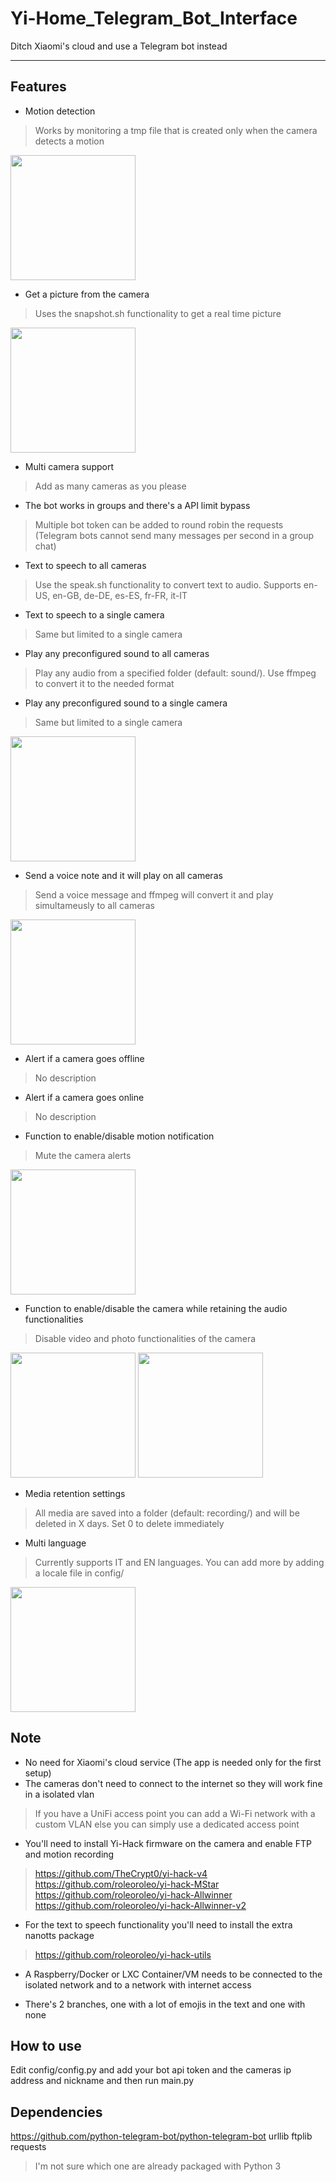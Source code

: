 # Yi-Home_Telegram_Bot_Interface
Ditch Xiaomi's cloud and use a Telegram bot instead
***
## Features
+ Motion detection
> Works by monitoring a tmp file that is created only when the camera detects a motion
<img src="https://user-images.githubusercontent.com/45854343/127867115-da841676-2be6-4328-a8c3-335d1801fd0a.PNG" width="200px">

+ Get a picture from the camera
> Uses the snapshot.sh functionality to get a real time picture
<img src="https://user-images.githubusercontent.com/45854343/127867139-5e337947-62d4-4481-90c2-19cfc313a7fd.PNG" width="200px">

+ Multi camera support
> Add as many cameras as you please

+ The bot works in groups and there's a API limit bypass
> Multiple bot token can be added to round robin the requests (Telegram bots cannot send many messages per second in a group chat)

+ Text to speech to all cameras
> Use the speak.sh functionality to convert text to audio. Supports en-US, en-GB, de-DE, es-ES, fr-FR, it-IT

+ Text to speech to a single camera
> Same but limited to a single camera

+ Play any preconfigured sound to all cameras
> Play any audio from a specified folder (default: sound/). Use ffmpeg to convert it to the needed format

+ Play any preconfigured sound to a single camera
> Same but limited to a single camera
<img src="https://user-images.githubusercontent.com/45854343/127867186-5a267597-7146-466e-94c9-2e5f4a35a371.PNG" width="200px">

+ Send a voice note and it will play on all cameras
> Send a voice message and ffmpeg will convert it and play simultameusly to all cameras
<img src="https://user-images.githubusercontent.com/45854343/127867198-459bdc37-5f80-46c9-ae74-d636883a1e83.PNG" width="200px">

+ Alert if a camera goes offline
> No description

+ Alert if a camera goes online
> No description

+ Function to enable/disable motion notification
> Mute the camera alerts
<img src="https://user-images.githubusercontent.com/45854343/127867218-77129b4d-50c4-448c-86bc-f7a7b9f1fd49.PNG" width="200px">

+ Function to enable/disable the camera while retaining the audio functionalities
> Disable video and photo functionalities of the camera
<img src="https://user-images.githubusercontent.com/45854343/127867233-244d9274-6174-450a-8e65-cb3ea66bf6c0.PNG" width="200px">
<img src="https://user-images.githubusercontent.com/45854343/127867248-46935386-5c8a-4da8-bbc0-16bbc97c595b.PNG" width="200px">

+ Media retention settings
> All media are saved into a folder (default: recording/) and will be deleted in X days. Set 0 to delete immediately

+ Multi language
> Currently supports IT and EN languages. You can add more by adding a locale file in config/
<img src="https://user-images.githubusercontent.com/45854343/127867263-75aea1ab-ef87-4573-8309-32d1f37f02c8.PNG" width="200px">


## Note
+ No need for Xiaomi's cloud service (The app is needed only for the first setup)
+ The cameras don't need to connect to the internet so they will work fine in a isolated vlan
> If you have a UniFi access point you can add a Wi-Fi network with a custom VLAN else you can simply use a dedicated access point

+ You'll need to install Yi-Hack firmware on the camera and enable FTP and motion recording
> https://github.com/TheCrypt0/yi-hack-v4
> https://github.com/roleoroleo/yi-hack-MStar
> https://github.com/roleoroleo/yi-hack-Allwinner
> https://github.com/roleoroleo/yi-hack-Allwinner-v2

+ For the text to speech functionality you'll need to install the extra nanotts package
> https://github.com/roleoroleo/yi-hack-utils

+ A Raspberry/Docker or LXC Container/VM needs to be connected to the isolated network and to a network with internet access

+ There's 2 branches, one with a lot of emojis in the text and one with none

## How to use
Edit config/config.py and add your bot api token and the cameras ip address and nickname and then run main.py

## Dependencies
https://github.com/python-telegram-bot/python-telegram-bot
urllib
ftplib
requests
> I'm not sure which one are already packaged with Python 3
